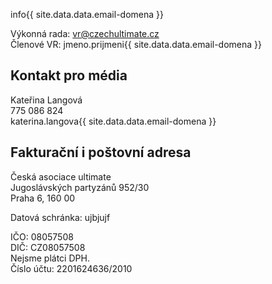 info{{ site.data.data.email-domena }}

Výkonná rada: vr@czechultimate.cz  
Členové VR: jmeno.prijmeni{{ site.data.data.email-domena }}

## Kontakt pro média

Kateřina Langová  
775 086 824  
katerina.langova{{ site.data.data.email-domena }}


## Fakturační i poštovní adresa

Česká asociace ultimate  
Jugoslávských partyzánů 952/30  
Praha 6, 160 00

Datová schránka: ujbjujf

IČO: 08057508  
DIČ: CZ08057508  
Nejsme plátci DPH.  
Číslo účtu: 2201624636/2010
